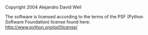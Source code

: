 Copyright 2004 Alejandro David Weil

The software is licensed according to the terms of the PSF (Python Software Foundation) license found here: http://www.python.org/psf/license/